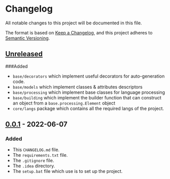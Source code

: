# Changelog

All notable changes to this project will be documented in this file.

The format is based on [Keep a Changelog](https://keepachangelog.com/en/1.0.0/),
and this project adheres to [Semantic Versioning](https://semver.org/spec/v2.0.0.html).

## [Unreleased](https://github.com/GabrielAmare/Language/compare/v0.0.1...HEAD)

###Added

- `base/decorators` which implement useful decorators for auto-generation code.
- `base/models` which implement classes & attributes descriptors
- `base/processing` which implement base classes for language processing
- `base/building` which implement the builder function that can construct an object from a `base.processing.Element`
  object
- `core/langs` package which contains all the required langs of the project.

## [0.0.1](https://github.com/GabrielAmare/Language/releases/tag/v0.0.1) - 2022-06-07

### Added

- This `CHANGELOG.md` file.
- The `requirements.txt` file.
- The `.gitignore` file.
- The `.idea` directory.
- The `setup.bat` file which use is to set up the project.

